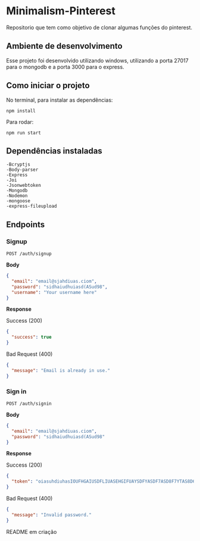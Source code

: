 # Minimalism-Pinterest
Repositorio que tem como objetivo de clonar algumas funções do pinterest.

## Ambiente de desenvolvimento
Esse projeto foi desenvolvido utilizando windows, utilizando a porta 27017 para o mongodb e a porta 3000 para o express.

## Como iniciar o projeto

No terminal, para instalar as dependências:
```
npm install
```
Para rodar:
```
npm run start
```
## Dependências instaladas
    -Bcryptjs
    -Body-parser
    -Express
    -Joi
    -Jsonwebtoken
    -Mongodb
    -Nodemon
    -mongoose
    -express-fileupload

## Endpoints

### Signup

```
POST /auth/signup
```

**Body**

```json
{
  "email": "email@sjahdiuas.ciom",
  "password": "sidhaiudhuiasd(ASud98",
  "username": "Your username here"
}
```

**Response**

Success (200)

```json
{
  "success": true
}
```

Bad Request (400)

```json
{
  "message": "Email is already in use."
}
```

### Sign in

```
POST /auth/signin
```

**Body**

```json
{
  "email": "email@sjahdiuas.ciom",
  "password": "sidhaiudhuiasd(ASud98"
}
```

**Response**

Success (200)

```json
{
  "token": "oiasuhdiuhasIOUFHGAIUSDFLIUASEHGIFUAYSDFYASDF7ASD8F7YTAS8D67FCGASYDCVAUYSDVCUYASDVCUYAVD"
}
```

Bad Request (400)

```json
{
  "message": "Invalid password."
}
```

README em criação
